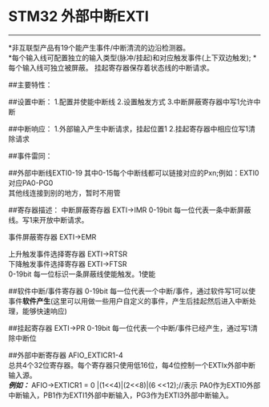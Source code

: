 ﻿# STM32 外部中断EXTI
***
   
*非互联型产品有19个能产生事件/中断清流的边沿检测器。   
*每个输入线可配置独立的输入类型(脉冲/挂起)和对应触发事件(上下双边触发);
*每个输入线可独立被屏蔽。
挂起寄存器保存着状态线的中断请求。    

##主要特性：   

##设置中断：
1.配置并使能中断线
2.设置触发方式
3.中断屏蔽寄存器中写1允许中断

##中断响应：
1.外部输入产生中断请求，挂起位置1
2.挂起寄存器中相应位写1清除请求


##事件雷同：


##外部中断线EXTI0-19
其中0-15每个中断线都可以链接对应的Pxn;例如：EXTI0对应PA0-PG0    
其他线连接到别的地方，暂时不用管

##寄存器描述：
中断屏蔽寄存器 EXTI->IMR
0-19bit 每一位代表一条中断屏蔽线。写1来开放中断请求。   

事件屏蔽寄存器 EXTI->EMR

上升触发事件选择寄存器 EXTI->RTSR  
下降触发事件选择寄存器 EXTI->FTSR  
0-19bit 每一位标识一条屏蔽线使能触发。1使能

##软件中断/事件寄存器
0-19bit 每一位代表一个中断/事件，通过软件写1可以使事件**软件产生**(这里可以用做一些用户自定义的事件，产生后挂起然后进入中断处理，能够快速响应)  


##挂起寄存器 EXTI->PR
0-19bit 每一位代表一个中断/事件已经产生，通过写1清除中断位

##外部中断寄存器 AFIO_EXTICR1-4  
总共4个32位寄存器。每个寄存器只使用低16位，每4位控制一个EXTIx外部中断输入源。   
***例如：***
AFIO->EXTICR1 = 0 |(1<<4)|(2<<8)|(6 <<12);//表示 PA0作为EXTI0外部中断输入，PB1作为EXTI1外部中断输入，PG3作为EXTI3外部中断输入。





